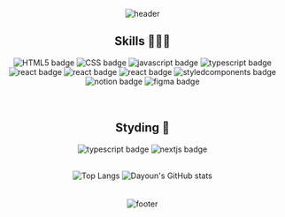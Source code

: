 <div align="center">
  
  ![header](https://capsule-render.vercel.app/api?type=waving&color=0:677bbf,100:ae82ce&height=160&section=header&text=Hello,%20I'm%20Da-youn!🪻&fontSize=32&fontColor=ffffff&animation=fadeIn&fontAlignY=30)

## Skills 👩🏻‍💻

![HTML5 badge](https://img.shields.io/badge/-HTML5-%23F7DF1E?style=flat-square&logo=HTML5&logoColor=white&color=E34F26)
![CSS badge](https://img.shields.io/badge/-CSS3-%23F7DF1E?style=flat-square&logo=CSS3&logoColor=white&color=1572B6)
![javascript badge](https://img.shields.io/badge/-JavaScript-%23F7DF1E?style=flat-square&logo=JavaScript&logoColor=black)
![typescript badge](https://img.shields.io/badge/-TypeScript-%23F7DF1E?style=flat-square&logo=TypeScript&logoColor=white&color=3178C6)
<br>
![react badge](https://img.shields.io/badge/-React-%2361DAFB?style=flat-square&logo=react&logoColor=white)
![react badge](https://img.shields.io/badge/-Recoil-%2361DAFB?style=flat-square&logo=recoil&logoColor=white&color=3578E5)
![react badge](https://img.shields.io/badge/-ReactQuery-%2361DAFB?style=flat-square&logo=react-query&logoColor=white&color=FF4154)
![styledcomponents badge](https://img.shields.io/badge/-styled--components-%23DB7093?style=flat-square&logo=styledcomponents&logoColor=white)
<br>
![notion badge](https://img.shields.io/badge/-Notion-%23000000?style=flat-square&logo=notion&logoColor=white)
![figma badge](https://img.shields.io/badge/-Figma-%23F24E1E?style=flat-square&logo=figma&logoColor=white)
<br><br><br>

## Styding 🌱
![typescript badge](https://img.shields.io/badge/-TypeScript-%23F7DF1E?style=flat-square&logo=TypeScript&logoColor=white&color=3178C6)
![nextjs badge](https://img.shields.io/badge/-Next.js-%23F7DF1E?style=flat-square&logo=nextdotjs&logoColor=white&color=000000)
<br><br>

![Top Langs](https://github-readme-stats.vercel.app/api/top-langs/?username=dayannne&layout=compact&theme=material-palenight)
![Dayoun's GitHub stats](https://github-readme-stats.vercel.app/api?username=dayannne&show_icons=true&theme=material-palenight)<br><br><br>
![footer](https://capsule-render.vercel.app/api?section=footer&type=waving&color=0:677bbf,100:ae82ce&height=140)

</div>
